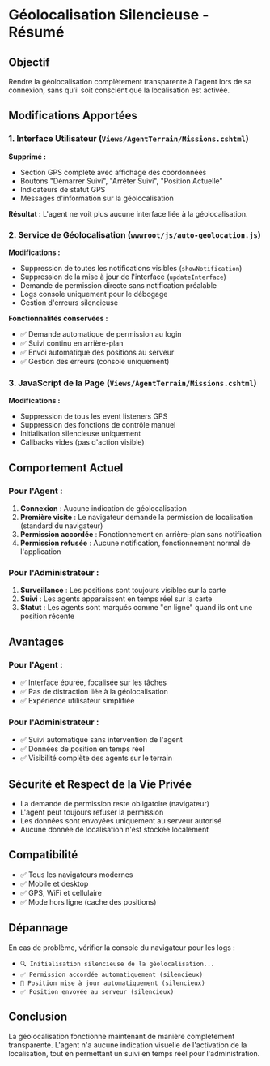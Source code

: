 # Géolocalisation Silencieuse - Résumé

## Objectif
Rendre la géolocalisation complètement transparente à l'agent lors de sa connexion, sans qu'il soit conscient que la localisation est activée.

## Modifications Apportées

### 1. Interface Utilisateur (`Views/AgentTerrain/Missions.cshtml`)

**Supprimé :**
- Section GPS complète avec affichage des coordonnées
- Boutons "Démarrer Suivi", "Arrêter Suivi", "Position Actuelle"
- Indicateurs de statut GPS
- Messages d'information sur la géolocalisation

**Résultat :** L'agent ne voit plus aucune interface liée à la géolocalisation.

### 2. Service de Géolocalisation (`wwwroot/js/auto-geolocation.js`)

**Modifications :**
- Suppression de toutes les notifications visibles (`showNotification`)
- Suppression de la mise à jour de l'interface (`updateInterface`)
- Demande de permission directe sans notification préalable
- Logs console uniquement pour le débogage
- Gestion d'erreurs silencieuse

**Fonctionnalités conservées :**
- ✅ Demande automatique de permission au login
- ✅ Suivi continu en arrière-plan
- ✅ Envoi automatique des positions au serveur
- ✅ Gestion des erreurs (console uniquement)

### 3. JavaScript de la Page (`Views/AgentTerrain/Missions.cshtml`)

**Modifications :**
- Suppression de tous les event listeners GPS
- Suppression des fonctions de contrôle manuel
- Initialisation silencieuse uniquement
- Callbacks vides (pas d'action visible)

## Comportement Actuel

### Pour l'Agent :
1. **Connexion** : Aucune indication de géolocalisation
2. **Première visite** : Le navigateur demande la permission de localisation (standard du navigateur)
3. **Permission accordée** : Fonctionnement en arrière-plan sans notification
4. **Permission refusée** : Aucune notification, fonctionnement normal de l'application

### Pour l'Administrateur :
1. **Surveillance** : Les positions sont toujours visibles sur la carte
2. **Suivi** : Les agents apparaissent en temps réel sur la carte
3. **Statut** : Les agents sont marqués comme "en ligne" quand ils ont une position récente

## Avantages

### Pour l'Agent :
- ✅ Interface épurée, focalisée sur les tâches
- ✅ Pas de distraction liée à la géolocalisation
- ✅ Expérience utilisateur simplifiée

### Pour l'Administrateur :
- ✅ Suivi automatique sans intervention de l'agent
- ✅ Données de position en temps réel
- ✅ Visibilité complète des agents sur le terrain

## Sécurité et Respect de la Vie Privée

- La demande de permission reste obligatoire (navigateur)
- L'agent peut toujours refuser la permission
- Les données sont envoyées uniquement au serveur autorisé
- Aucune donnée de localisation n'est stockée localement

## Compatibilité

- ✅ Tous les navigateurs modernes
- ✅ Mobile et desktop
- ✅ GPS, WiFi et cellulaire
- ✅ Mode hors ligne (cache des positions)

## Dépannage

En cas de problème, vérifier la console du navigateur pour les logs :
- `🔍 Initialisation silencieuse de la géolocalisation...`
- `✅ Permission accordée automatiquement (silencieux)`
- `📍 Position mise à jour automatiquement (silencieux)`
- `✅ Position envoyée au serveur (silencieux)`

## Conclusion

La géolocalisation fonctionne maintenant de manière complètement transparente. L'agent n'a aucune indication visuelle de l'activation de la localisation, tout en permettant un suivi en temps réel pour l'administration. 